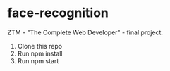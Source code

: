 # face-recognition
ZTM -  "The Complete Web Developer" -  final project.


1. Clone this repo
2. Run npm install
3. Run npm start


